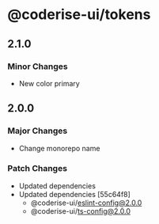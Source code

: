 # @coderise-ui/tokens

## 2.1.0

### Minor Changes

- New color primary

## 2.0.0

### Major Changes

- Change monorepo name

### Patch Changes

- Updated dependencies
- Updated dependencies [55c64f8]
  - @coderise-ui/eslint-config@2.0.0
  - @coderise-ui/ts-config@2.0.0
